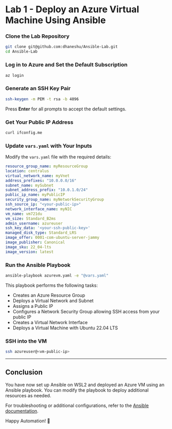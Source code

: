 
# Lab 1 - Deploy an Azure Virtual Machine Using Ansible

### Clone the Lab Repository

```sh
git clone git@github.com:dhaneshu/Ansible-Lab.git
cd Ansible-Lab
```

### Log in to Azure and Set the Default Subscription

```sh
az login
```

### Generate an SSH Key Pair

```sh
ssh-keygen -m PEM -t rsa -b 4096
```
Press **Enter** for all prompts to accept the default settings.

### Get Your Public IP Address

```sh
curl ifconfig.me
```

### Update `vars.yaml` with Your Inputs

Modify the `vars.yaml` file with the required details:

```yaml
resource_group_name: myResourceGroup
location: centralus
virtual_network_name: myVnet
address_prefixes: "10.0.0.0/16"
subnet_name: mySubnet
subnet_address_prefix: "10.0.1.0/24"
public_ip_name: myPublicIP
security_group_name: myNetworkSecurityGroup
ssh_source_ip: "<your-public-ip>"
network_interface_name: myNIC
vm_name: vm721du
vm_size: Standard_B2ms
admin_username: azureuser
ssh_key_data: '<your-ssh-public-key>'
managed_disk_type: Standard_LRS
image_offer: 0001-com-ubuntu-server-jammy
image_publisher: Canonical
image_sku: 22_04-lts
image_version: latest
```

### Run the Ansible Playbook

```sh
ansible-playbook azurevm.yaml -e "@vars.yaml"
```

This playbook performs the following tasks:
- Creates an Azure Resource Group
- Deploys a Virtual Network and Subnet
- Assigns a Public IP
- Configures a Network Security Group allowing SSH access from your public IP
- Creates a Virtual Network Interface
- Deploys a Virtual Machine with Ubuntu 22.04 LTS


### SSH into the VM
```sh
ssh azureuser@<vm-public-ip>
```

---

## Conclusion

You have now set up Ansible on WSL2 and deployed an Azure VM using an Ansible playbook. You can modify the playbook to deploy additional resources as needed.

For troubleshooting or additional configurations, refer to the [Ansible documentation](https://docs.ansible.com/ansible/latest/).

Happy Automation! 🚀

